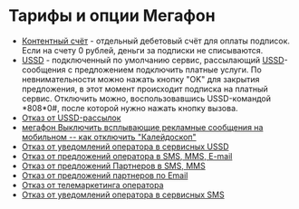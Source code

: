 Тарифы и опции Мегафон
======================

* [Контентный счёт](http://bashkortostan.megafon.ru/services/other/content/ks/ks.html) - отдельный дебетовый счёт для оплаты подписок. Если на счету 0 рублей, деньги за подписки не списываются.
* [USSD](Сервис "Калейдоскоп") - подключенный по умолчанию сервис, рассылающий [USSD](https://ru.wikipedia.org/wiki/USSD)-сообщения с предложением подключить платные услуги. По невнимательности можно нажать кнопку "OK" для закрытия предложения, в этот момент происходит подписка на платный сервис. Отключить можно, воспользовавшись USSD-командой \*808\*0#, после которой нужно нажать кнопку вызова.
* [Отказ от USSD-рассылок]()
* [мегафон Выключить всплывающие рекламные сообщения на мобильном -- как отключить "Калейдоскоп"](http://fkn.ktu10.com/?q=node/10594)
* [Отказ от уведомлений оператора в сервисных USSD](http://www.cells.ru/forum/read.php?26,1723684,1871446#msg-1871446)
* [Отказ от предложений оператора в SMS, MMS, E-mail](http://www.cells.ru/forum/read.php?26,1723684,1813821#msg-1813821)
* [Отказ от предложений Партнеров в SMS, MMS](http://www.cells.ru/forum/read.php?26,1723684,1813818#msg-1813818)
* [Отказ от предложений партнеров по Email](http://www.cells.ru/forum/read.php?26,1723684,1813819#msg-1813819)
* [Отказ от телемаркетинга оператора](http://www.cells.ru/forum/read.php?26,1723684,1869468#msg-1869468)
* [Отказ от уведомлений оператора в сервисных SMS](http://www.cells.ru/forum/read.php?26,1723684,1871445#msg-1871445)
